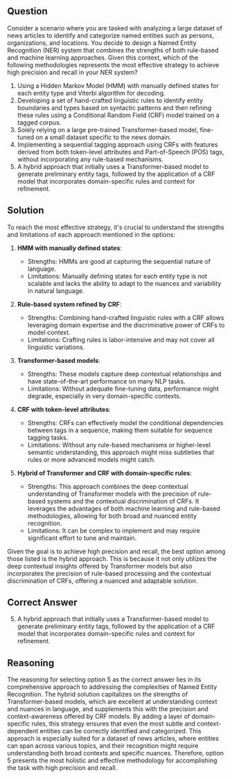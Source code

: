## Question

Consider a scenario where you are tasked with analyzing a large dataset of news articles to identify and categorize named entities such as persons, organizations, and locations. You decide to design a Named Entity Recognition (NER) system that combines the strengths of both rule-based and machine learning approaches. Given this context, which of the following methodologies represents the most effective strategy to achieve high precision and recall in your NER system?

1. Using a Hidden Markov Model (HMM) with manually defined states for each entity type and Viterbi algorithm for decoding.
2. Developing a set of hand-crafted linguistic rules to identify entity boundaries and types based on syntactic patterns and then refining these rules using a Conditional Random Field (CRF) model trained on a tagged corpus.
3. Solely relying on a large pre-trained Transformer-based model, fine-tuned on a small dataset specific to the news domain.
4. Implementing a sequential tagging approach using CRFs with features derived from both token-level attributes and Part-of-Speech (POS) tags, without incorporating any rule-based mechanisms.
5. A hybrid approach that initially uses a Transformer-based model to generate preliminary entity tags, followed by the application of a CRF model that incorporates domain-specific rules and context for refinement.

## Solution

To reach the most effective strategy, it's crucial to understand the strengths and limitations of each approach mentioned in the options:

1. **HMM with manually defined states**:
   - Strengths: HMMs are good at capturing the sequential nature of language.
   - Limitations: Manually defining states for each entity type is not scalable and lacks the ability to adapt to the nuances and variability in natural language.
   
2. **Rule-based system refined by CRF**:
   - Strengths: Combining hand-crafted linguistic rules with a CRF allows leveraging domain expertise and the discriminative power of CRFs to model context.
   - Limitations: Crafting rules is labor-intensive and may not cover all linguistic variations.

3. **Transformer-based models**:
   - Strengths: These models capture deep contextual relationships and have state-of-the-art performance on many NLP tasks.
   - Limitations: Without adequate fine-tuning data, performance might degrade, especially in very domain-specific contexts.

4. **CRF with token-level attributes**:
   - Strengths: CRFs can effectively model the conditional dependencies between tags in a sequence, making them suitable for sequence tagging tasks.
   - Limitations: Without any rule-based mechanisms or higher-level semantic understanding, this approach might miss subtleties that rules or more advanced models might catch.

5. **Hybrid of Transformer and CRF with domain-specific rules**:
   - Strengths: This approach combines the deep contextual understanding of Transformer models with the precision of rule-based systems and the contextual discrimination of CRFs. It leverages the advantages of both machine learning and rule-based methodologies, allowing for both broad and nuanced entity recognition.
   - Limitations: It can be complex to implement and may require significant effort to tune and maintain.

Given the goal is to achieve high precision and recall, the best option among those listed is the hybrid approach. This is because it not only utilizes the deep contextual insights offered by Transformer models but also incorporates the precision of rule-based processing and the contextual discrimination of CRFs, offering a nuanced and adaptable solution.

## Correct Answer

5. A hybrid approach that initially uses a Transformer-based model to generate preliminary entity tags, followed by the application of a CRF model that incorporates domain-specific rules and context for refinement.

## Reasoning

The reasoning for selecting option 5 as the correct answer lies in its comprehensive approach to addressing the complexities of Named Entity Recognition. The hybrid solution capitalizes on the strengths of Transformer-based models, which are excellent at understanding context and nuances in language, and supplements this with the precision and context-awareness offered by CRF models. By adding a layer of domain-specific rules, this strategy ensures that even the most subtle and context-dependent entities can be correctly identified and categorized. This approach is especially suited for a dataset of news articles, where entities can span across various topics, and their recognition might require understanding both broad contexts and specific nuances. Therefore, option 5 presents the most holistic and effective methodology for accomplishing the task with high precision and recall.